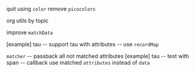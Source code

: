 quit using `color`
remove `picocolors`

org utils by topic

improve `matchData`

[example] tau -- support tau with attributes -- use `recordMap`

`matcher` -- passback all not matched attributes
[example] tau -- test with span -- callback use matched `attributes` instead of `data`

